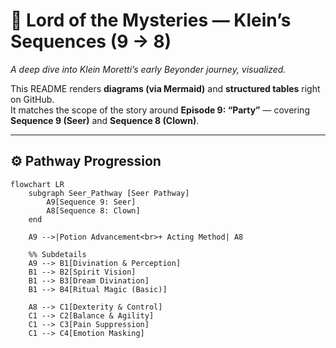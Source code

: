 # 🌌 Lord of the Mysteries — Klein’s Sequences (9 → 8)

*A deep dive into Klein Moretti’s early Beyonder journey, visualized.*

This README renders **diagrams (via Mermaid)** and **structured tables** right on GitHub.  
It matches the scope of the story around **Episode 9: “Party”** — covering **Sequence 9 (Seer)** and **Sequence 8 (Clown)**.

---

## ⚙️ Pathway Progression

```mermaid
flowchart LR
    subgraph Seer_Pathway [Seer Pathway]
        A9[Sequence 9: Seer]
        A8[Sequence 8: Clown]
    end

    A9 -->|Potion Advancement<br>+ Acting Method| A8

    %% Subdetails
    A9 --> B1[Divination & Perception]
    B1 --> B2[Spirit Vision]
    B1 --> B3[Dream Divination]
    B1 --> B4[Ritual Magic (Basic)]

    A8 --> C1[Dexterity & Control]
    C1 --> C2[Balance & Agility]
    C1 --> C3[Pain Suppression]
    C1 --> C4[Emotion Masking]
